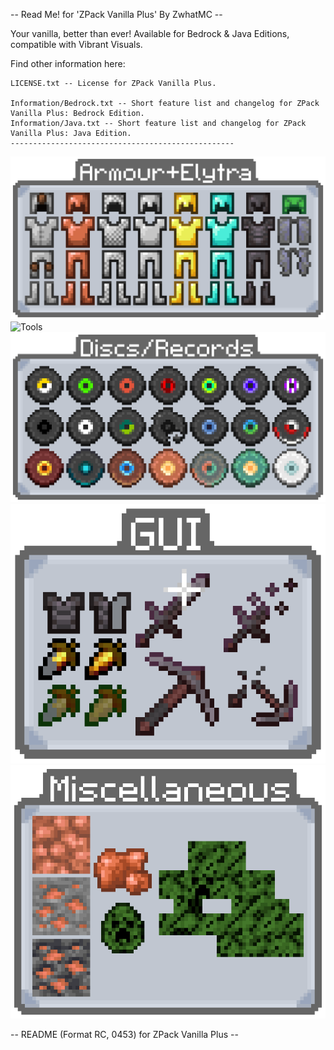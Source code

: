 -- Read Me! for 'ZPack Vanilla Plus' By ZwhatMC --


Your vanilla, better than ever!
Available for Bedrock & Java Editions, compatible with Vibrant Visuals.

Find other information here:

    LICENSE.txt -- License for ZPack Vanilla Plus.
    
	Information/Bedrock.txt -- Short feature list and changelog for ZPack Vanilla Plus: Bedrock Edition.
    Information/Java.txt -- Short feature list and changelog for ZPack Vanilla Plus: Java Edition.
	--------------------------------------------------


![Armour And Elytra](https://raw.githubusercontent.com/ZwhatMC/readme.images/refs/heads/main/zpack-vanilla-plus/ArmourAndElytra.png)
![Tools](https://raw.githubusercontent.com/ZwhatMC/readme.images/refs/heads/main/zpack-vanilla-plus/Tools.png)
![Discs/Records](https://raw.githubusercontent.com/ZwhatMC/readme.images/refs/heads/main/zpack-vanilla-plus/Records.png)
![GUI](https://raw.githubusercontent.com/ZwhatMC/readme.images/refs/heads/main/zpack-vanilla-plus/GUI.png)
![Miscellaneous](https://raw.githubusercontent.com/ZwhatMC/readme.images/refs/heads/main/zpack-vanilla-plus/Miscellaneous.png)

-- README (Format RC, 0453) for ZPack Vanilla Plus --
